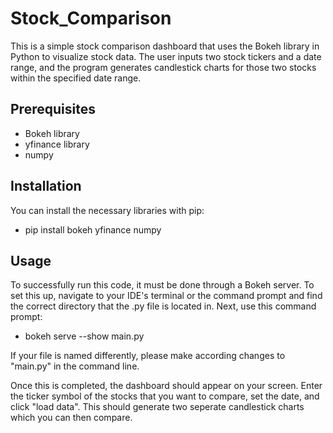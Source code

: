 # Stock_Comparison

This is a simple stock comparison dashboard that uses the Bokeh library in Python to visualize stock data. The user inputs two stock tickers and a date range, and the program generates candlestick charts for those two stocks within the specified date range.

Prerequisites
------
- Bokeh library 
- yfinance library 
- numpy 

Installation
-------
You can install the necessary libraries with pip:
- pip install bokeh yfinance numpy

Usage
------
To successfully run this code, it must be done through a Bokeh server. To set this up, navigate to your IDE's terminal or the command prompt and find the correct directory that the .py file is located in. Next, use this command prompt:
- bokeh serve --show main.py

If your file is named differently, please make according changes to "main.py" in the command line.

Once this is completed, the dashboard should appear on your screen. Enter the ticker symbol of the stocks that you want to compare, set the date, and click "load data". This should generate two seperate candlestick charts which you can then compare.
